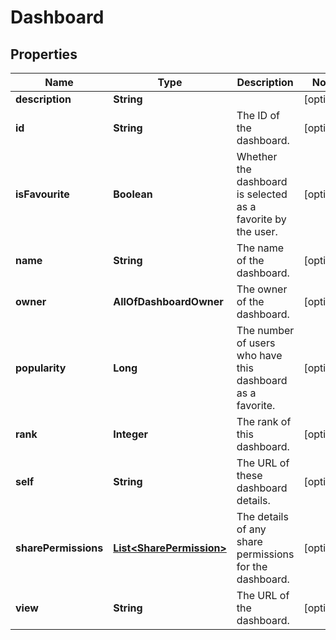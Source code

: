 # Dashboard

## Properties
Name | Type | Description | Notes
------------ | ------------- | ------------- | -------------
**description** | **String** |  |  [optional]
**id** | **String** | The ID of the dashboard. |  [optional]
**isFavourite** | **Boolean** | Whether the dashboard is selected as a favorite by the user. |  [optional]
**name** | **String** | The name of the dashboard. |  [optional]
**owner** | **AllOfDashboardOwner** | The owner of the dashboard. |  [optional]
**popularity** | **Long** | The number of users who have this dashboard as a favorite. |  [optional]
**rank** | **Integer** | The rank of this dashboard. |  [optional]
**self** | **String** | The URL of these dashboard details. |  [optional]
**sharePermissions** | [**List&lt;SharePermission&gt;**](SharePermission.md) | The details of any share permissions for the dashboard. |  [optional]
**view** | **String** | The URL of the dashboard. |  [optional]
